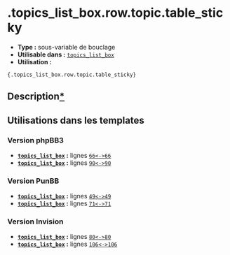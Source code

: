 # .topics_list_box.row.topic.table_sticky
* __Type :__ sous-variable de bouclage
* __Utilisable dans :__ [`topics_list_box`](../tpl/topics_list_box.md#readme)
* __Utilisation :__

```html
{.topics_list_box.row.topic.table_sticky}
```

## Description[*](https://fa-tvars.appspot.com/var/.topics_list_box.row.topic.table_sticky)
## Utilisations dans les templates

### Version phpBB3
* __[`topics_list_box`](../tpl/topics_list_box.md#readme) :__ lignes [`66`](../src/prosilver/topics_list_box.tpl#L66)[`<->`](../src/prosilver/topics_list_box.tpl#L66-L66)[`66`](../src/prosilver/topics_list_box.tpl#L66)
* __[`topics_list_box`](../tpl/topics_list_box.md#readme) :__ lignes [`90`](../src/prosilver/topics_list_box.tpl#L90)[`<->`](../src/prosilver/topics_list_box.tpl#L90-L90)[`90`](../src/prosilver/topics_list_box.tpl#L90)

### Version PunBB
* __[`topics_list_box`](../tpl/topics_list_box.md#readme) :__ lignes [`49`](../src/punbb/topics_list_box.tpl#L49)[`<->`](../src/punbb/topics_list_box.tpl#L49-L49)[`49`](../src/punbb/topics_list_box.tpl#L49)
* __[`topics_list_box`](../tpl/topics_list_box.md#readme) :__ lignes [`71`](../src/punbb/topics_list_box.tpl#L71)[`<->`](../src/punbb/topics_list_box.tpl#L71-L71)[`71`](../src/punbb/topics_list_box.tpl#L71)

### Version Invision
* __[`topics_list_box`](../tpl/topics_list_box.md#readme) :__ lignes [`80`](../src/invision/topics_list_box.tpl#L80)[`<->`](../src/invision/topics_list_box.tpl#L80-L80)[`80`](../src/invision/topics_list_box.tpl#L80)
* __[`topics_list_box`](../tpl/topics_list_box.md#readme) :__ lignes [`106`](../src/invision/topics_list_box.tpl#L106)[`<->`](../src/invision/topics_list_box.tpl#L106-L106)[`106`](../src/invision/topics_list_box.tpl#L106)

